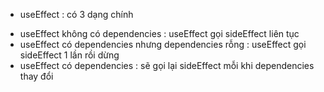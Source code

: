 - useEffect : có 3 dạng chính 
+ useEffect không có dependencies : useEffect gọi sideEffect liên tục
+ useEffect có dependencies nhưng dependencies rỗng : useEffect gọi sideEffect 1 lần rồi dừng
+ useEffect có dependencies : sẽ gọi lại sideEffect mỗi khi dependencies thay đổi